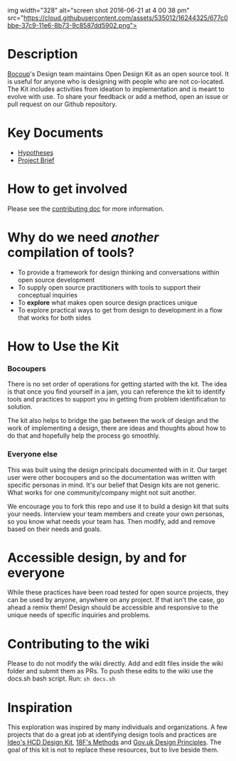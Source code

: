 img width="328" alt="screen shot 2016-06-21 at 4 00 38 pm" src="https://cloud.githubusercontent.com/assets/535012/16244325/677c0bbe-37c9-11e6-8b73-9c8587dd5902.png">


# Description
[Bocoup](https://bocoup.com/)'s Design team maintains Open Design Kit as an open source tool. It is useful for anyone who is designing with people who are not co-located. The Kit includes activities from ideation to implementation and is meant to evolve with use. To share your feedback or add a method, open an issue or pull request on our Github repository.


# Key Documents
- [Hypotheses](https://github.com/bocoup/opendesignkit/wiki/Hypotheses)
- [Project Brief](https://github.com/bocoup/opendesignkit/wiki/Open-Design-Kit:-Design-Brief)

# How to get involved
Please see the [contributing doc](https://github.com/bocoup/opendesignkit/blob/master/CONTRIBUTING.md) for more information.

# Why do we need *another* compilation of tools?
* To provide a framework for design thinking and conversations within open source development
* To supply open source practitioners with tools to support their conceptual inquiries
* To **explore** what makes open source design practices unique
* To explore practical ways to get from design to development in a flow that works for both sides

# How to Use the Kit
### Bocoupers
There is no set order of operations for getting started with the kit.  The idea is that once you find yourself in a jam, you can reference the kit to identify tools and practices to support you in getting from problem identification to solution.

The kit also helps to bridge the gap between the work of design and the work of implementing a design, there are ideas and thoughts about how to do that and hopefully help the process go smoothly.

### Everyone else
This was built using the design principals documented with in it. Our target user were other bocoupers and so the documentation was written with specific personas in mind. It's our belief that Design kits are not generic. What works for one community/company might not suit another.

We encourage you to fork this repo and use it to build a design kit that suits your needs. Interview your team members and create your own personas, so you know what needs your team has. Then modify, add and remove based on their needs and goals.


# Accessible design, by and for everyone
While these practices have been road tested for open source projects, they can be used by anyone, anywhere on any project. If that isn’t the case, go ahead a remix them! Design should be accessible and responsive to the unique needs of specific inquiries and problems.

# Contributing to the wiki
Please to do not modify the wiki directly.  Add and edit files inside the wiki folder and submit them as PRs.
To push these edits to the wiki use the docs.sh bash script.  Run: `sh docs.sh`


# Inspiration
This exploration was inspired by many individuals and organizations. A few projects that do a great job at identifying design tools and practices are [Ideo's HCD Design Kit](http://www.designkit.org/), [18F's Methods](https://methods.18f.gov/) and [Gov.uk Design Principles](https://www.gov.uk/design-principles). The goal of this kit is not to replace these resources, but to live beside them.
